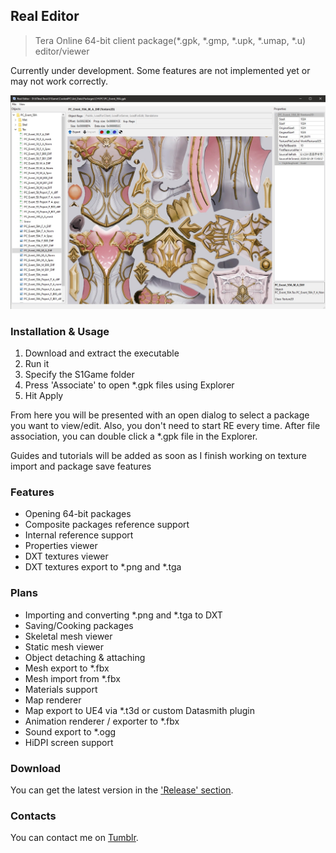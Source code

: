 ## Real Editor
> Tera Online 64-bit client package(\*.gpk, \*.gmp, \*.upk, \*.umap, \*.u) editor/viewer

Currently under development. Some features are not implemented yet or may not work correctly.

![Header Screenshot](.gitresources/header.jpg)

### Installation & Usage

1. Download and extract the executable
2. Run it
3. Specify the S1Game folder
4. Press 'Associate' to open *.gpk files using Explorer
5. Hit Apply

From here you will be presented with an open dialog to select a package you want to view/edit.
Also, you don't need to start RE every time. After file association, you can double click a *.gpk file in the Explorer.

Guides and tutorials will be added as soon as I finish working on texture import and package save features

### Features

* Opening 64-bit packages
* Composite packages reference support
* Internal reference support
* Properties viewer
* DXT textures viewer
* DXT textures export to *.png and *.tga

### Plans

* Importing and converting *.png and *.tga to DXT
* Saving/Cooking packages
* Skeletal mesh viewer
* Static mesh viewer
* Object detaching & attaching
* Mesh export to *.fbx
* Mesh import from *.fbx
* Materials support
* Map renderer
* Map export to UE4 via *.t3d or custom Datasmith plugin
* Animation renderer / exporter to *.fbx
* Sound export to *.ogg
* HiDPI screen support

### Download

You can get the latest version in the ['Release' section](https://github.com/VenoMKO/RealEditor/releases).

### Contacts

You can contact me on [Tumblr](https://yupimods.tumblr.com/).